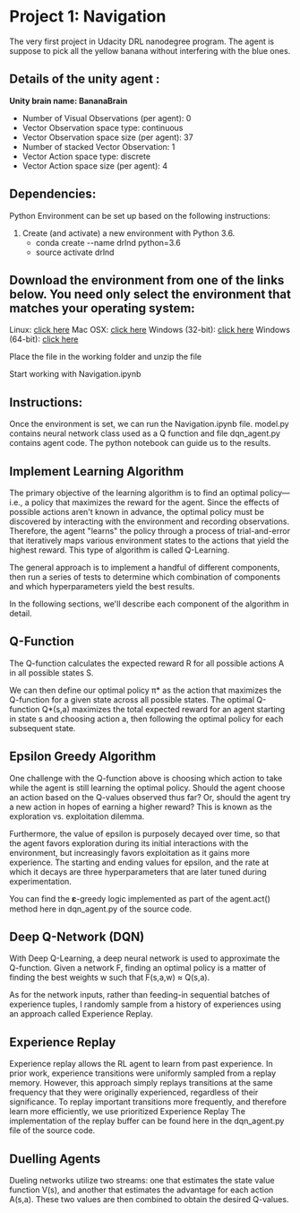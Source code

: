# Project 1: Navigation

The very first project in Udacity DRL nanodegree program. The agent is suppose to pick all the yellow banana without interfering with the blue ones.

## Details of the unity agent :
		
__Unity brain name: BananaBrain__
* Number of Visual Observations (per agent): 0
* Vector Observation space type: continuous
* Vector Observation space size (per agent): 37
* Number of stacked Vector Observation: 1
* Vector Action space type: discrete
* Vector Action space size (per agent): 4

## Dependencies:

Python Environment can be set up based on the following instructions:

1. Create (and activate) a new environment with Python 3.6.
	* conda create --name drlnd python=3.6
	* source activate drlnd
	
## Download the environment from one of the links below. You need only select the environment that matches your operating system:

Linux: [click here](https://s3-us-west-1.amazonaws.com/udacity-drlnd/P1/Banana/Banana_Linux.zip)
Mac OSX: [click here](https://s3-us-west-1.amazonaws.com/udacity-drlnd/P1/Banana/Banana.app.zip)
Windows (32-bit): [click here](https://s3-us-west-1.amazonaws.com/udacity-drlnd/P1/Banana/Banana_Windows_x86.zip)
Windows (64-bit): [click here](https://s3-us-west-1.amazonaws.com/udacity-drlnd/P1/Banana/Banana_Windows_x86_64.zip)

Place the file in the working folder and unzip the file

Start working with Navigation.ipynb

## Instructions:

Once the environment is set, we can run the Navigation.ipynb file. model.py contains neural network class used as a Q function and file dqn_agent.py contains agent code.
The python notebook can guide us to the results.
       
## Implement Learning Algorithm
The primary objective of the learning algorithm is to find an optimal policy—i.e., a policy that maximizes the reward for the agent. Since the effects of possible actions aren't known in advance, the optimal policy must be discovered by interacting with the environment and recording observations. Therefore, the agent "learns" the policy through a process of trial-and-error that iteratively maps various environment states to the actions that yield the highest reward. This type of algorithm is called Q-Learning.

The general approach is to implement a handful of different components, then run a series of tests to determine which combination of components and which hyperparameters yield the best results.

In the following sections, we'll describe each component of the algorithm in detail.

## Q-Function
The Q-function calculates the expected reward R for all possible actions A in all possible states S.

We can then define our optimal policy π* as the action that maximizes the Q-function for a given state across all possible states. The optimal Q-function Q*(s,a) maximizes the total expected reward for an agent starting in state s and choosing action a, then following the optimal policy for each subsequent state.

## Epsilon Greedy Algorithm
One challenge with the Q-function above is choosing which action to take while the agent is still learning the optimal policy. Should the agent choose an action based on the Q-values observed thus far? Or, should the agent try a new action in hopes of earning a higher reward? This is known as the exploration vs. exploitation dilemma.

Furthermore, the value of epsilon is purposely decayed over time, so that the agent favors exploration during its initial interactions with the environment, but increasingly favors exploitation as it gains more experience. The starting and ending values for epsilon, and the rate at which it decays are three hyperparameters that are later tuned during experimentation.

You can find the 𝛆-greedy logic implemented as part of the agent.act() method here in dqn_agent.py of the source code.

## Deep Q-Network (DQN)
With Deep Q-Learning, a deep neural network is used to approximate the Q-function. Given a network F, finding an optimal policy is a matter of finding the best weights w such that F(s,a,w) ≈ Q(s,a).

As for the network inputs, rather than feeding-in sequential batches of experience tuples, I randomly sample from a history of experiences using an approach called Experience Replay.

## Experience Replay
Experience replay allows the RL agent to learn from past experience.
In prior work, experience transitions were uniformly sampled from a replay memory. However, this approach simply replays transitions at the same frequency that they were originally experienced, regardless of their significance. To replay important transitions more frequently, and therefore learn more efficiently, we use prioritized Experience Replay
The implementation of the replay buffer can be found here in the dqn_agent.py file of the source code.

## Duelling Agents
Dueling networks utilize two streams: one that estimates the state value function V(s), and another that estimates the advantage for each action A(s,a). These two values are then combined to obtain the desired Q-values.

